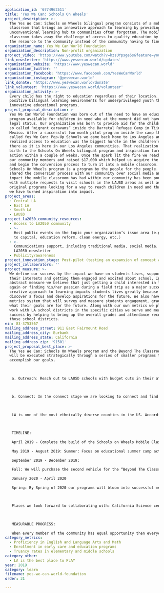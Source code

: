 ```yaml
---
application_id: '6774962511'
title: 'Yes We Can: Schools On Wheels'
project_description: >-
  The Yes We Can: Schools on Wheels bilingual program consists of a mobile
  classroom that brings an innovative approach to learning by providing an
  unconventional learning hub to communities often forgotten. The mobile
  classroom takes away the challenge of access to quality education by bringing
  the resource to the community instead of the community having to find it.
organization_name: Yes We Can World Foundation
organization_description: Non-profit organization
project_video: 'https://www.youtube.com/watch?v=kzsUYpsge6s&feature=youtu.be'
link_newsletter: 'https://www.yeswecan.world/updates'
organization_website: 'https://www.yeswecan.world'
organization_twitter: ''
organization_facebook: 'https://www.facebook.com/YesWeCanWorld'
organization_instagram: '@yeswecan.world'
link_donate: 'https://www.yeswecan.world/donate'
link_volunteer: 'https://www.yeswecan.world/volunteer'
organization_activity: >-
  Every child has the right to education regardless of their location. We create
  positive bilingual learning environments for underprivileged youth through
  innovative educational programs.
project_proposal_description: >-
  Yes We Can World Foundation was born out of the need to have an educational
  program available for children in need who at the moment did not have a clear
  legal status. Our organization was born to provide aid for the children of the
  so called “migrant caravans” inside the Barretal Refugee Camp in Tijuana
  Mexico. After a successful two month pilot program inside the camp that we
  called Yes We Can: Pop-Up Schools we came back home to Los Angeles and quickly
  realized access to education was the biggest hurdle in the children’s lives
  there as it is here in our Los Angeles communities. That realization gave
  birth to the Schools On Wheels bilingual program and inspiration turned into
  action within a couple of weeks. Once the spark lit the fire we reached out to
  our community members and raised $17,000 which helped us acquire the first bus
  and begin the conversion process to turn it into a mobile classroom. The
  Schools On Wheels program is a program by the people for the people. We have
  shared the conversion process with our community over social media and the
  impact the mobile classroom has had within our community has been pouring out
  with multiple requests to visit schools in the LAUSD areas as well as new
  original programs looking for a way to reach children in need and that is how
  we have turned inspiration into impact.
project_areas:
  - Central LA
  - East LA
  - South LA
  - LAUSD
project_la2050_community_resources:
  - Access to LA2050 community
  - >-
    Host public events on the topic your organization’s issue area (e.g. access
    to capital, education reform, clean energy, etc.) 
  - >-
    Communications support, including traditional media, social media, and
    LA2050 newsletter
  - Publicity/awareness
project_innovation_stage: Post-pilot (testing an expansion of concept after initially successful pilot)
project_collaborators: ''
project_measure: >-
  We define our success by the impact we have on students lives, supporting
  their interests and getting them engaged and excited about school. In a more
  abstract measure we believe that just getting a child interested in learning
  again or finding his/her passion during a field trip as a major success. Our
  creative approach to learning impacts students lives greatly because they
  discover a focus and develop aspirations for the future. We also have our own
  metrics system that will survey and measure students engagement, grades and
  what their goals are for the future. Along with our own metrics we plan to
  work with LA school districts in the specific cities we serve and measure
  success by helping to bring up the overall grades and attendance records of
  those school districts.
ein: 83-3753567
mailing_address_street: 911 East Fairmount Road
mailing_address_city: Burbank
mailing_address_state: California
mailing_address_zip: '91501'
project_proposal_best_place: >-
  The Yes We Can: Schools On Wheels program and the Beyond The Classroom program
  will be executed strategically through a series of smaller programs to
  accomplish our goals. 
   
   
   
   a. Outreach: Reach out to LAUSD schools with budget cuts in their after school programs as well as cuts in their arts programs. The outreach will also consist of reaching out to low income communities such as East LA, Boyle Heights, Compton, South LA.
   
   
   
   b. Connect: In the connect stage we are looking to connect and find some key team members to help Yes We Can accomplish our goals. We are talking about collaborations amongst nonprofits and connecting resources to the program so the children can have opportunities beyond their participation in the Yes We Can programs. 
   
   
   
   LA is one of the most ethnically diverse counties in the US. According to the 2010 US Census 48.5% of residents in LA are Hispanic and live in neighborhoods such as East LA (96.7% latino), Huntington Park (95.1% Latino), Boyle Heights (94% latino) and many more in the south LA areas.
   
   
   
   TIMELINE:
   
   April 2019 - Complete the build of the Schools on Wheels Mobile Classroom.
   
   May 2019 - August 2019: Summer: Focus on educational summer camp activities, create summer reading book clubs, and team up with local school districts to hold technology, art and language classes for kids. This will be provide learning opportunities for kids with no access to paid summer camps due to location or family finances. 
   
   September 2019 - December 2019: 
   
   Fall: We will purchase the second vehicle for the “Beyond The Classroom” program. At this point we will have a calendar and programs alined with 3 specific schools in three neighborhoods. The combination of the Schools On Wheels Bus and the Beyond The Classroom bus will engage children in learning courses and traveling to specific field trips to complement their work in the classroom. One of our goals for Fall 2019 is to expose kids in the program to unexpected opportunities in the fields of language arts, math, technology, science, entertainment, and the arts. 
   
   January 2020 - April 2020
   
   Spring: By Spring of 2020 our programs will bloom into successful metrics as we look forward to a fully developed system working with LAUSD for the new school year of 2020 - 2021. 
   
   
   
   Places we look forward to collaborating with: California Science center,LA Zoo,LA Brea Tar Pits, J.P.L.,WB Studios, and more.
   
   
   
   MEASURABLE PROGRESS:
   
   When every member of the community has equal opportunity then everyone thrives. Our programs will create an engaging and impactful bilingual educational experience for the less fortunate communities in Los Angeles. It's not just statistics that will make this change it is the programs innovation and the opportunity for those who don't have access to a strong education program that will help make Los Angeles the best place to LEARN and PLAY.
category_metrics:
  - Proficiency in English and Language Arts and Math
  - Enrollment in early care and education programs
  - Truancy rates in elementary and middle schools
category_other:
  - LA is the best place to PLAY
year: 2019
category: learn
filename: yes-we-can-world-foundation
order: 31

---
```

